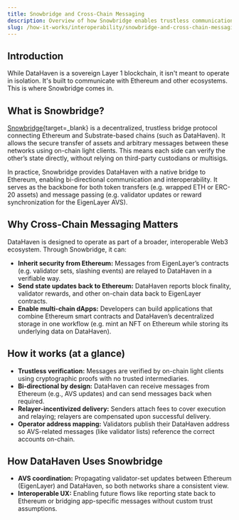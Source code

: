 ```yaml
---
title: Snowbridge and Cross-Chain Messaging
description: Overview of how Snowbridge enables trustless communication between DataHaven and Ethereum.
slug: /how-it-works/interoperability/snowbridge-and-cross-chain-messaging
---
```


## Introduction

While DataHaven is a sovereign Layer 1 blockchain, it isn't meant to operate in isolation. It's built to communicate with Ethereum and other ecosystems. This is where Snowbridge comes in.

## What is Snowbridge?

[Snowbridge](https://app.snowbridge.network/){target=_blank} is a decentralized, trustless bridge protocol connecting Ethereum and Substrate-based chains (such as DataHaven). It allows the secure transfer of assets and arbitrary messages between these networks using on-chain light clients. This means each side can verify the other’s state directly, without relying on third-party custodians or multisigs.

In practice, Snowbridge provides DataHaven with a native bridge to Ethereum, enabling bi-directional communication and interoperability. It serves as the backbone for both token transfers (e.g. wrapped ETH or ERC-20 assets) and message passing (e.g. validator updates or reward synchronization for the EigenLayer AVS).

## Why Cross-Chain Messaging Matters

DataHaven is designed to operate as part of a broader, interoperable Web3 ecosystem. Through Snowbridge, it can:

- **Inherit security from Ethereum:** Messages from EigenLayer’s contracts (e.g. validator sets, slashing events) are relayed to DataHaven in a verifiable way.
- **Send state updates back to Ethereum:** DataHaven reports block finality, validator rewards, and other on-chain data back to EigenLayer contracts.
- **Enable multi-chain dApps:** Developers can build applications that combine Ethereum smart contracts and DataHaven’s decentralized storage in one workflow (e.g. mint an NFT on Ethereum while storing its underlying data on DataHaven).

## How it works (at a glance)

- **Trustless verification:** Messages are verified by on-chain light clients using cryptographic proofs with no trusted intermediaries.
- **Bi-directional by design:** DataHaven can receive messages from Ethereum (e.g., AVS updates) and can send messages back when required.
- **Relayer-incentivized delivery:** Senders attach fees to cover execution and relaying; relayers are compensated upon successful delivery.
- **Operator address mapping:** Validators publish their DataHaven address so AVS-related messages (like validator lists) reference the correct accounts on-chain.

## How DataHaven Uses Snowbridge

- **AVS coordination:** Propagating validator-set updates between Ethereum (EigenLayer) and DataHaven, so both networks share a consistent view.
- **Interoperable UX:** Enabling future flows like reporting state back to Ethereum or bridging app-specific messages without custom trust assumptions.